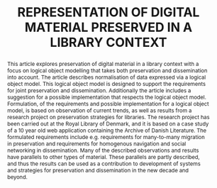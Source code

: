 ---
abstract: 'This article explores preservation of digital material in a

  library context with a focus on logical object modelling

  that takes both preservation and dissemination into

  account. The article describes normalisation of data

  expressed via a logical object model. This logical object

  model is designed to support the requirements for joint

  preservation and dissemination. Additionally the article

  includes a suggestion for a possible implementation that

  respects the logical object model.

  Formulation, of the requirements and possible

  implementation for a logical object model, is based on

  observation of current trends, as well as results from a

  research project on preservation strategies for libraries.

  The research project has been carried out at the Royal

  Library of Denmark, and it is based on a case study of a

  10 year old web application containing the Archive of

  Danish Literature. The formulated requirements include

  e.g. requirements for many-to-many migration in

  preservation and requirements for homogenous

  navigation and social networking in dissemination.

  Many of the described observations and results have

  parallels to other types of material. These parallels are

  partly described, and thus the results can be used as a

  contribution to development of systems and strategies

  for preservation and dissemination in the new decade

  and beyond.'
creators:
- Zierau, Eld
date: null
document_url: https://services.phaidra.univie.ac.at/api/object/o:185515/download
grand_parent: iPRES
institutions: []
keywords: []
landing_page_url: https://phaidra.univie.ac.at/o:185515
language: eng
layout: publication
license: CC BY-SA 2.0 AT
notes_url: null
parent: iPRES 2010
publication_type: paper
size: 228071
slides_url: null
source_name: iPRES
stream_url: null
title: REPRESENTATION OF DIGITAL MATERIAL  PRESERVED IN A LIBRARY CONTEXT
year: 2010
---